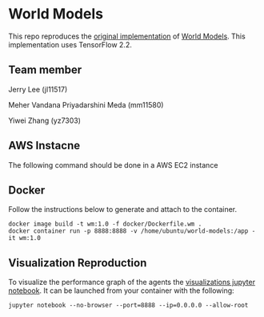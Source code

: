 # World Models
This repo reproduces the [original implementation](https://github.com/hardmaru/WorldModelsExperiments) of [World Models](https://arxiv.org/abs/1803.10122). This implementation uses TensorFlow 2.2.

## Team member
Jerry Lee (jl11517)

Meher Vandana Priyadarshini Meda  (mm11580)

Yiwei Zhang (yz7303)

## AWS Instacne

The following command should be done in a AWS EC2 instance

## Docker
Follow the instructions below to generate and attach to the container.
```
docker image build -t wm:1.0 -f docker/Dockerfile.wm .
docker container run -p 8888:8888 -v /home/ubuntu/world-models:/app -it wm:1.0
```

## Visualization Reproduction
To visualize the performance graph of the agents the [visualizations jupyter notebook](WorldModels/carracing.ipynb). It can be launched from your container with the following:
```
jupyter notebook --no-browser --port=8888 --ip=0.0.0.0 --allow-root
```
